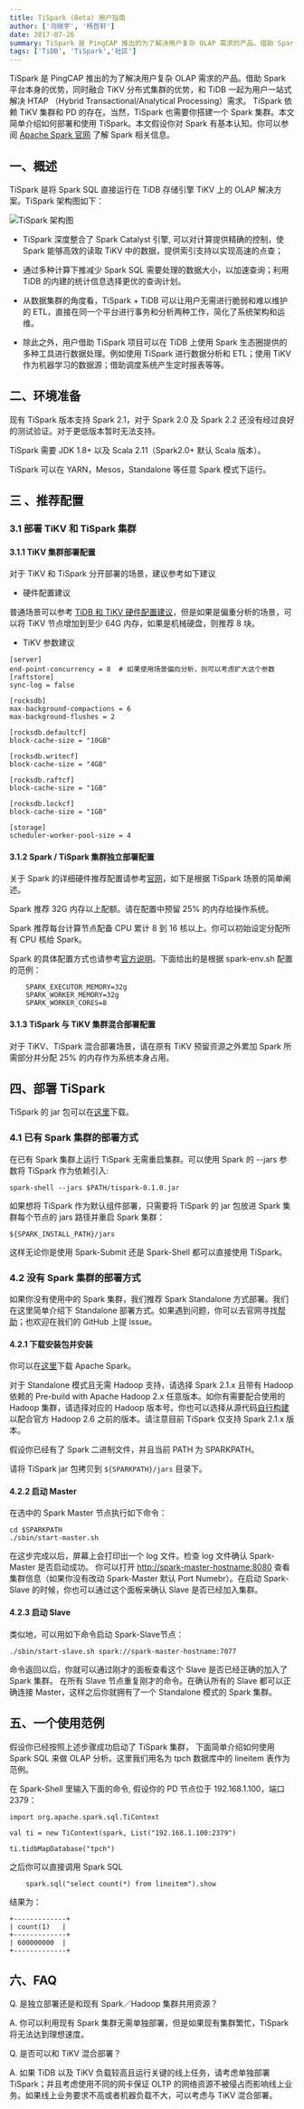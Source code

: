 ```yaml
---
title: TiSpark (Beta) 用户指南
author: ['马晓宇', '杨哲轩']
date: 2017-07-26
summary: TiSpark 是 PingCAP 推出的为了解决用户复杂 OLAP 需求的产品。借助 Spark 平台本身的优势，同时融合 TiKV 分布式集群的优势，和 TiDB 一起为用户一站式解决 HTAP （Hybrid Transactional/Analytical Processing）需求。 TiSpark 依赖 TiKV 集群和 PD 的存在。当然，TiSpark 也需要你搭建一个 Spark 集群。本文简单介绍如何部署和使用 TiSpark。
tags: ['TiDB', 'TiSpark','社区']
---
```


TiSpark 是 PingCAP 推出的为了解决用户复杂 OLAP 需求的产品。借助 Spark 平台本身的优势，同时融合 TiKV 分布式集群的优势，和 TiDB 一起为用户一站式解决 HTAP （Hybrid Transactional/Analytical Processing）需求。 TiSpark 依赖 TiKV 集群和 PD 的存在。当然，TiSpark 也需要你搭建一个 Spark 集群。本文简单介绍如何部署和使用 TiSpark。本文假设你对 Spark 有基本认知。你可以参阅 [Apache Spark 官网](https://spark.apache.org/docs/latest/index.html) 了解 Spark 相关信息。

## 一、概述

TiSpark 是将 Spark SQL 直接运行在 TiDB 存储引擎 TiKV 上的 OLAP 解决方案。TiSpark 架构图如下：

![](http://static.zybuluo.com/zyytop/03syymm3l22pbllgl3z3nwfn/%E5%9B%BE%E7%89%87%201.png "TiSpark 架构图")


+ TiSpark 深度整合了 Spark Catalyst 引擎, 可以对计算提供精确的控制，使 Spark 能够高效的读取 TiKV 中的数据，提供索引支持以实现高速的点查；

+ 通过多种计算下推减少 Spark SQL 需要处理的数据大小，以加速查询；利用 TiDB 的内建的统计信息选择更优的查询计划。

+ 从数据集群的角度看，TiSpark + TiDB 可以让用户无需进行脆弱和难以维护的 ETL，直接在同一个平台进行事务和分析两种工作，简化了系统架构和运维。

+ 除此之外，用户借助 TiSpark 项目可以在 TiDB 上使用 Spark 生态圈提供的多种工具进行数据处理。例如使用 TiSpark 进行数据分析和 ETL；使用 TiKV 作为机器学习的数据源；借助调度系统产生定时报表等等。

## 二、环境准备

现有 TiSpark 版本支持 Spark 2.1，对于 Spark 2.0 及 Spark 2.2 还没有经过良好的测试验证。对于更低版本暂时无法支持。

TiSpark 需要 JDK 1.8+ 以及 Scala 2.11（Spark2.0+ 默认 Scala 版本）。

TiSpark 可以在 YARN，Mesos，Standalone 等任意 Spark 模式下运行。

## 三 、推荐配置

### 3.1 部署 TiKV 和 TiSpark 集群

#### 3.1.1 TiKV 集群部署配置

对于 TiKV 和 TiSpark 分开部署的场景，建议参考如下建议

+ 硬件配置建议

普通场景可以参考 [TiDB 和 TiKV 硬件配置建议](https://github.com/pingcap/docs-cn/blob/master/op-guide/recommendation.md#tidb-%E9%9B%86%E7%BE%A4%E5%90%84%E4%B8%AA%E7%BB%84%E4%BB%B6%E7%9A%84%E7%A1%AC%E4%BB%B6%E6%B6%88%E8%80%97%E6%83%85%E5%86%B5%E5%8F%8A%E6%8E%A8%E8%8D%90%E9%85%8D%E7%BD%AE)，但是如果是偏重分析的场景，可以将 TiKV 节点增加到至少 64G 内存，如果是机械硬盘，则推荐 8 块。

+ TiKV 参数建议

```
[server]
end-point-concurrency = 8  # 如果使用场景偏向分析，则可以考虑扩大这个参数
[raftstore]
sync-log = false

[rocksdb]
max-background-compactions = 6
max-background-flushes = 2

[rocksdb.defaultcf]
block-cache-size = "10GB"

[rocksdb.writecf]
block-cache-size = "4GB"

[rocksdb.raftcf]
block-cache-size = "1GB"

[rocksdb.lockcf]
block-cache-size = "1GB"

[storage]
scheduler-worker-pool-size = 4
```
#### 3.1.2 Spark / TiSpark 集群独立部署配置

关于 Spark 的详细硬件推荐配置请参考[官网](https://spark.apache.org/docs/latest/hardware-provisioning.html)，如下是根据 TiSpark 场景的简单阐述。

Spark 推荐 32G 内存以上配额。请在配置中预留 25% 的内存给操作系统。

Spark 推荐每台计算节点配备 CPU 累计 8 到 16 核以上。你可以初始设定分配所有 CPU 核给 Spark。

Spark 的具体配置方式也请参考[官方说明](https://spark.apache.org/docs/latest/spark-standalone.html)。下面给出的是根据 spark-env.sh 配置的范例：

```
	SPARK_EXECUTOR_MEMORY=32g
 	SPARK_WORKER_MEMORY=32g
 	SPARK_WORKER_CORES=8
```
#### 3.1.3 TiSpark 与 TiKV 集群混合部署配置

对于 TiKV、TiSpark 混合部署场景，请在原有 TiKV 预留资源之外累加 Spark 所需部分并分配 25% 的内存作为系统本身占用。

## 四、部署 TiSpark

TiSpark 的 jar 包可以在[这里](https://download.pingcap.org/tispark-0.1.0-beta-SNAPSHOT-jar-with-dependencies.jar)下载。

### 4.1 已有 Spark 集群的部署方式

在已有 Spark 集群上运行 TiSpark 无需重启集群。可以使用 Spark 的 --jars 参数将 TiSpark 作为依赖引入:

`spark-shell --jars $PATH/tispark-0.1.0.jar`

如果想将 TiSpark 作为默认组件部署，只需要将 TiSpark 的 jar 包放进 Spark 集群每个节点的 jars 路径并重启 Spark 集群：

`${SPARK_INSTALL_PATH}/jars`

这样无论你是使用 Spark-Submit 还是 Spark-Shell 都可以直接使用 TiSpark。

### 4.2 没有 Spark 集群的部署方式

如果你没有使用中的 Spark 集群，我们推荐 Spark Standalone 方式部署。我们在这里简单介绍下 Standalone 部署方式。如果遇到问题，你可以去官网寻找[帮助](https://spark.apache.org/docs/latest/spark-standalone.html)；也欢迎在我们的 GitHub 上提 issue。

#### 4.2.1 下载安装包并安装

你可以在[这里](https://spark.apache.org/downloads.html)下载 Apache Spark。

对于 Standalone 模式且无需 Hadoop 支持，请选择 Spark 2.1.x 且带有 Hadoop 依赖的 Pre-build with Apache Hadoop 2.x 任意版本。如你有需要配合使用的 Hadoop 集群，请选择对应的 Hadoop 版本号。你也可以选择从源代码[自行构建](https://spark.apache.org/docs/2.1.0/building-spark.html)以配合官方 Hadoop 2.6 之前的版本。请注意目前 TiSpark 仅支持 Spark 2.1.x 版本。

假设你已经有了 Spark 二进制文件，并且当前 PATH 为 SPARKPATH。

请将 TiSpark jar 包拷贝到 `${SPARKPATH}/jars` 目录下。

#### 4.2.2 启动 Master

在选中的 Spark Master 节点执行如下命令：

```
cd $SPARKPATH
./sbin/start-master.sh
```

在这步完成以后，屏幕上会打印出一个 log 文件。检查 log 文件确认 Spark-Master 是否启动成功。 你可以打开 [http://spark-master-hostname:8080](http://spark-master-hostname:8080) 查看集群信息（如果你没有改动 Spark-Master 默认 Port Numebr）。在启动 Spark-Slave 的时候，你也可以通过这个面板来确认 Slave 是否已经加入集群。

#### 4.2.3 启动  Slave

类似地，可以用如下命令启动 Spark-Slave节点：

```
./sbin/start-slave.sh spark://spark-master-hostname:7077
```

命令返回以后，你就可以通过刚才的面板查看这个 Slave 是否已经正确的加入了 Spark 集群。 在所有 Slave 节点重复刚才的命令。在确认所有的 Slave 都可以正确连接 Master，这样之后你就拥有了一个 Standalone 模式的 Spark 集群。

## 五、一个使用范例

假设你已经按照上述步骤成功启动了 TiSpark 集群， 下面简单介绍如何使用 Spark SQL 来做 OLAP 分析。这里我们用名为 tpch 数据库中的 lineitem 表作为范例。

在 Spark-Shell 里输入下面的命令,  假设你的 PD 节点位于 192.168.1.100，端口 2379：

```
import org.apache.spark.sql.TiContext

val ti = new TiContext(spark, List("192.168.1.100:2379")

ti.tidbMapDatabase("tpch")
```
之后你可以直接调用 Spark SQL

```
	spark.sql("select count(*) from lineitem").show
```
结果为：

```
+-------------+
| count(1)   |
+-------------+
| 600000000  |
+-------------+
```

## 六、FAQ

Q. 是独立部署还是和现有 Spark／Hadoop 集群共用资源？

A. 你可以利用现有 Spark 集群无需单独部署，但是如果现有集群繁忙，TiSpark 将无法达到理想速度。

Q. 是否可以和 TiKV 混合部署？

A. 如果 TiDB 以及 TiKV 负载较高且运行关键的线上任务，请考虑单独部署 TiSpark；并且考虑使用不同的网卡保证 OLTP 的网络资源不被侵占而影响线上业务。如果线上业务要求不高或者机器负载不大，可以考虑与 TiKV 混合部署。
